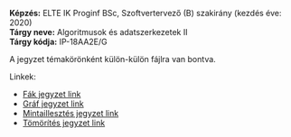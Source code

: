 **Képzés:** ELTE IK Proginf BSc, Szoftvertervező (B) szakirány (kezdés éve: 2020)  
**Tárgy neve:** Algoritmusok és adatszerkezetek II  
**Tárgy kódja:** IP-18AA2E/G

A jegyzet témakörönként külön-külön fájlra van bontva.

Linkek:
 - [Fák jegyzet link](fák/algo2-fák.pdf)
 - [Gráf jegyzet link](fák/algo2-gráf.pdf)
 - [Mintaillesztés jegyzet link](fák/algo2-mintaillesztés.pdf)
 - [Tömörítés jegyzet link](fák/algo2-tömörítés.pdf)

